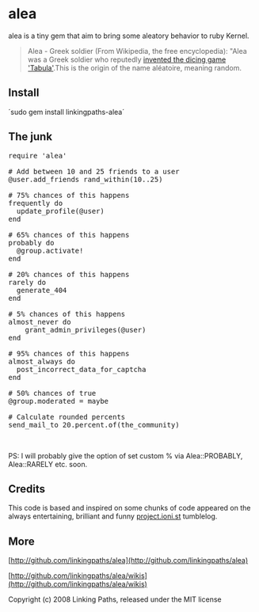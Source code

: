 alea
============
alea is a tiny gem that aim to bring some aleatory behavior to ruby Kernel.

> Alea - Greek soldier (From Wikipedia, the free encyclopedia):
"Alea was a Greek soldier who reputedly [invented the dicing game](http://books.google.co.uk/books?id=7rEkOX8NmM0C&pg=RA1-PA61&lpg=RA1-PA61&dq=disis+occidens+adam&source=web&ots=0MbgJ4ioAf&sig=Gu5-vxetefyJJeB8wTuGPzzFZQo&hl=en&sa=X&oi=book_result&resnum=1&ct=result#PRA1-PA60,M1) ['Tabula'](http://en.wikipedia.org/wiki/Tabula).This is the origin of the name aléatoire, meaning random.

Install
-------

´sudo gem install linkingpaths-alea´

The junk 
--------
<pre>
require 'alea'

# Add between 10 and 25 friends to a user
@user.add_friends rand_within(10..25)

# 75% chances of this happens
frequently do
  update_profile(@user) 
end

# 65% chances of this happens
probably do
  @group.activate!
end

# 20% chances of this happens
rarely do
  generate_404
end

# 5% chances of this happens
almost_never do
    grant_admin_privileges(@user)
end

# 95% chances of this happens
almost_always do
  post_incorrect_data_for_captcha
end

# 50% chances of true 
@group.moderated = maybe

# Calculate rounded percents 
send_mail_to 20.percent.of(the_community)


</pre> 

PS: I will probably give the option of set custom % via Alea::PROBABLY, Alea::RARELY etc. soon.

Credits
-------

This code is based and inspired on some chunks of code appeared on the always entertaining, brilliant and funny [project.ioni.st](http://project.ioni.st/) tumblelog.

More
-------

[http://github.com/linkingpaths/alea](http://github.com/linkingpaths/alea)

[http://github.com/linkingpaths/alea/wikis](http://github.com/linkingpaths/alea/wikis)


Copyright (c) 2008 Linking Paths, released under the MIT license


